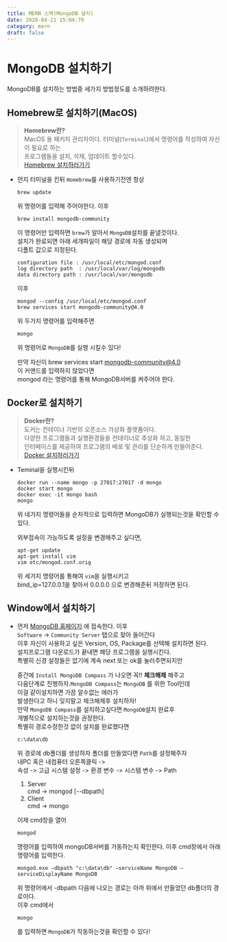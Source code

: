 ```yaml
---
title: MERN 스택(MongoDB 설치)
date: 2020-04-21 15:04:79
category: mern
draft: false
---
```



# MongoDB 설치하기 #

MongoDB를 설치하는 방법중 세가지 방법정도를 소개하려한다.   


## Homebrew로 설치하기(MacOS) ##
> **Homebrew란?**   
    MacOS 용 패키지 관리자이다. 터미널(`Terminal`)에서 명령어를 작성하여 자신이 필요로 하는    
    프로그램들을 설치, 삭제, 업데이트 할수있다.   
    [Homebrew 설치하러가기](https://brew.sh/index_ko)

- 먼지 터미널을 킨뒤 `Homebrew`를 사용하기전엔 항상 
    ```
    brew update
    ```
    위 명령어를 입력해 주어야한다. 이후
    ```
    brew install mongodb-community
    ```
    이 명령어만 입력하면 `brew`가 알아서 `MongoDB`설치를 끝낼것이다.   
    설치가 완료되면 아래 세개파일이 해당 경로에 자동 생성되며   
    디폴트 값으로 지정된다.

    ```
    configuration file : /usr/local/etc/mongod.conf   
    log directory path  : /usr/local/var/log/mongodb   
    data directory path : /usr/local/var/mongodb
    ```

    이후
    ```
    mongod --config /usr/local/etc/mongod.conf
    brew services start mongodb-community@4.0
    ```
    위 두가지 명령어를 입력해주면 

    ```
    mongo
    ```
    위 명령어로 `MongoDB`를 실행 시킬수 있다!

    만약 자신이 brew services start mongodb-community@4.0    
    이 커맨드를 입력하지 않았다면   
    mongod 라는 명령어를 통해 MongoDB서버를 켜주어야 한다.


## Docker로 설치하기 ##
> **Docker란?**   
    도커는 컨테이너 기반의 오픈소스 가상화 플랫폼이다.   
    다양한 프로그램들과 실행환경들을 컨테이너로 추상화 하고, 동일한   
    인터페이스를 제공하여 프로그램의 배포 및 관리를 단순하게 만들어준다.   
    [Docker 설치하러가기](https://www.docker.com/)

- Teminal을 실행시킨뒤
    ```
    docker run --name mongo -p 27017:27017 -d mongo
    docker start mongo
    docker exec -it mongo bash
    mongo    
    ```
    위 네가지 명령어들을 순차적으로 입력하면 MongoDB가 실행되는것을 확인할 수 있다.   

    외부접속이 가능하도록 설정을 변경해주고 싶다면,   
    ```
    apt-get update 
    apt-get install vim
    vim etc/mongod.conf.orig
    ```
    위 세가지 명령어를 통해여 `vim`을 실행시키고   
    bind_ip=127.0.0.1을 찾아서 0.0.0.0 으로 변경해준뒤 저장하면 된다. 


## Window에서 설치하기 ##   
- 먼저 [MongoDB 홈페이지](https://www.mongodb.com) 에 접속한다. 이후   
    `Software` -> `Community Server` 탭으로 찾아 들어간다   
    이후 자신이 사용하고 싶은 Version, OS, Package를 선택해 설치하면 된다.   
    설치프로그램 다운로드가 끝내면 해당 프로그램을 실행시킨다.   
    특별히 신경 설정들은 없기에 계속 next 또는 ok를 눌러주면되지만   

    중간에 `Install MongoDB Compass` 가 나오면 꼭!! **체크해제** 해주고    
    다음단계로 진행하자.`MongoDB Compass`는 `MongoDB` 를 위한 Tool인데    
    이걸 같이설치하면 가끔 알수없는 에러가   
    발생한다고 하니 잊지말고 체크해제후 설치하자!   
    만약 `MongoDB Compass`를 설치하고싶다면 `MongoDB`설치 완료후    
    개별적으로 설치하는것을 권장한다.   
    특별히 경로수정한것 없이 설치를 완료했다면
    ```
    c:\data\db
    ```  
    위 경로에 db폴더를 생성하자
    폴더를 만들었다면 `Path`를 설정해주자   
    내PC 혹은 내컴퓨터 오른쪽클릭 ->    
    속성 -> 고급 시스템 설정 -> 환경 변수 -> 시스템 변수 -> Path
    1. Server   
        cmd -> mongod [--dbpath]
    2. Client   
         cmd -> mongo   

    이제 cmd창을 열어 
    ```  
    mongod 
    ```  
    명령어를 입력하여 mongoDB서버를 가동하는지 확인한다. 이후 cmd창에서 아래 명령어를 입력한다.   
    ```  
    mongod.exe —dbpath "c:\data\db" —serviceName MongoDB —serviceDisplayName MongoDB
    ```  
    위 명령어에서 -dbpath 다음에 나오는 경로는 아까 위에서 만들었던 db폴더의 경로이다.   
    이후 cmd에서 
    ```
    mongo 
    ```
    를 입력하면 `MongoDB`가 작동하는것을 확인할 수 있다!




